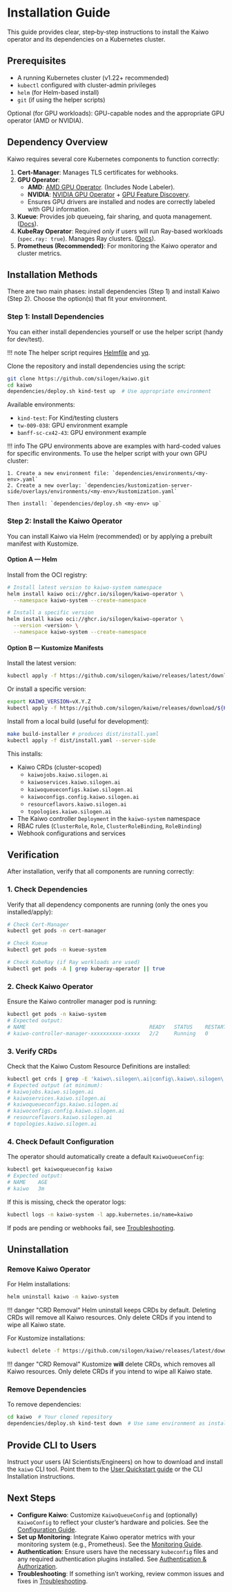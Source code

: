 # Installation Guide

This guide provides clear, step‑by‑step instructions to install the Kaiwo operator and its dependencies on a Kubernetes cluster.

## Prerequisites

- A running Kubernetes cluster (v1.22+ recommended)
- `kubectl` configured with cluster-admin privileges
- `helm` (for Helm-based install)
- `git` (if using the helper scripts)

Optional (for GPU workloads): GPU-capable nodes and the appropriate GPU operator (AMD or NVIDIA).

## Dependency Overview

Kaiwo requires several core Kubernetes components to function correctly:

1.  **Cert-Manager**: Manages TLS certificates for webhooks.
2.  **GPU Operator**:
    *   **AMD**: [AMD GPU Operator](https://github.com/ROCm/amdgpu-operator). (Includes Node Labeler).
    *   **NVIDIA**: [NVIDIA GPU Operator](https://docs.nvidia.com/datacenter/cloud-native/gpu-operator/overview.html) + [GPU Feature Discovery](https://docs.nvidia.com/datacenter/cloud-native/gpu-operator/gpu-feature-discovery.html).
    *   Ensures GPU drivers are installed and nodes are correctly labeled with GPU information.
3.  **Kueue**: Provides job queueing, fair sharing, and quota management. ([Docs](https://kueue.sigs.k8s.io/)).
4.  **KubeRay Operator**: Required *only* if users will run Ray-based workloads (`spec.ray: true`). Manages Ray clusters. ([Docs](https://docs.ray.io/en/latest/cluster/kubernetes/index.html)).
6.  **Prometheus (Recommended)**: For monitoring the Kaiwo operator and cluster metrics.

## Installation Methods

There are two main phases: install dependencies (Step 1) and install Kaiwo (Step 2). Choose the option(s) that fit your environment.

### Step 1: Install Dependencies

You can either install dependencies yourself or use the helper script (handy for dev/test).

!!! note
    The helper script requires [Helmfile](https://github.com/helmfile/helmfile) and [yq](https://github.com/mikefarah/yq).

Clone the repository and install dependencies using the script:

```bash
git clone https://github.com/silogen/kaiwo.git
cd kaiwo
dependencies/deploy.sh kind-test up  # Use appropriate environment
```

Available environments:
- `kind-test`: For Kind/testing clusters
- `tw-009-038`: GPU environment example
- `banff-sc-cx42-43`: GPU environment example

!!! info
    The GPU environments above are examples with hard-coded values for specific environments. To use the helper script with your own GPU cluster:

    1. Create a new environment file: `dependencies/environments/<my-env>.yaml`
    2. Create a new overlay: `dependencies/kustomization-server-side/overlays/environments/<my-env>/kustomization.yaml`

    Then install: `dependencies/deploy.sh <my-env> up`


### Step 2: Install the Kaiwo Operator

You can install Kaiwo via Helm (recommended) or by applying a prebuilt manifest with Kustomize.

#### Option A — Helm

Install from the OCI registry:

```bash
# Install latest version to kaiwo-system namespace
helm install kaiwo oci://ghcr.io/silogen/kaiwo-operator \
  --namespace kaiwo-system --create-namespace

# Install a specific version
helm install kaiwo oci://ghcr.io/silogen/kaiwo-operator \
  --version <version> \
  --namespace kaiwo-system --create-namespace
```

#### Option B — Kustomize Manifests

Install the latest version:

```bash
kubectl apply -f https://github.com/silogen/kaiwo/releases/latest/download/install.yaml --server-side
```

Or install a specific version:

```bash
export KAIWO_VERSION=vX.Y.Z
kubectl apply -f https://github.com/silogen/kaiwo/releases/download/${KAIWO_VERSION}/install.yaml --server-side
```

Install from a local build (useful for development):

```bash
make build-installer # produces dist/install.yaml
kubectl apply -f dist/install.yaml --server-side
```

This installs:

- Kaiwo CRDs (cluster-scoped)
  - `kaiwojobs.kaiwo.silogen.ai`
  - `kaiwoservices.kaiwo.silogen.ai`
  - `kaiwoqueueconfigs.kaiwo.silogen.ai`
  - `kaiwoconfigs.config.kaiwo.silogen.ai`
  - `resourceflavors.kaiwo.silogen.ai`
  - `topologies.kaiwo.silogen.ai`
- The Kaiwo controller `Deployment` in the `kaiwo-system` namespace
- RBAC rules (`ClusterRole`, `Role`, `ClusterRoleBinding`, `RoleBinding`)
- Webhook configurations and services

## Verification

After installation, verify that all components are running correctly:

### 1. Check Dependencies

Verify that all dependency components are running (only the ones you installed/apply):

```bash
# Check Cert-Manager
kubectl get pods -n cert-manager

# Check Kueue
kubectl get pods -n kueue-system

# Check KubeRay (if Ray workloads are used)
kubectl get pods -A | grep kuberay-operator || true

```

### 2. Check Kaiwo Operator

Ensure the Kaiwo controller manager pod is running:

```bash
kubectl get pods -n kaiwo-system
# Expected output:
# NAME                                        READY   STATUS    RESTARTS   AGE
# kaiwo-controller-manager-xxxxxxxxxx-xxxxx   2/2     Running   0          2m
```

### 3. Verify CRDs

Check that the Kaiwo Custom Resource Definitions are installed:

```bash
kubectl get crds | grep -E 'kaiwo\.silogen\.ai|config\.kaiwo\.silogen\.ai'
# Expected output (at minimum):
# kaiwojobs.kaiwo.silogen.ai
# kaiwoservices.kaiwo.silogen.ai
# kaiwoqueueconfigs.kaiwo.silogen.ai
# kaiwoconfigs.config.kaiwo.silogen.ai
# resourceflavors.kaiwo.silogen.ai
# topologies.kaiwo.silogen.ai
```

### 4. Check Default Configuration

The operator should automatically create a default `KaiwoQueueConfig`:

```bash
kubectl get kaiwoqueueconfig kaiwo
# Expected output:
# NAME    AGE
# kaiwo   3m
```

If this is missing, check the operator logs:

```bash
kubectl logs -n kaiwo-system -l app.kubernetes.io/name=kaiwo
```

If pods are pending or webhooks fail, see [Troubleshooting](./troubleshooting.md).

## Uninstallation

### Remove Kaiwo Operator

For Helm installations:

```bash
helm uninstall kaiwo -n kaiwo-system
```

!!! danger "CRD Removal"
    Helm uninstall keeps CRDs by default. Deleting CRDs will remove all Kaiwo resources. Only delete CRDs if you intend to wipe all Kaiwo state.

For Kustomize installations:

```bash
kubectl delete -f https://github.com/silogen/kaiwo/releases/latest/download/install.yaml
```

!!! danger "CRD Removal"
    Kustomize **will** delete CRDs, which removes all Kaiwo resources. Only delete CRDs if you intend to wipe all Kaiwo state.

### Remove Dependencies

To remove dependencies:

```bash
cd kaiwo  # Your cloned repository
dependencies/deploy.sh kind-test down  # Use same environment as installation
```

## Provide CLI to Users

Instruct your users (AI Scientists/Engineers) on how to download and install the `kaiwo` CLI tool. Point them to the [User Quickstart guide](../scientist/quickstart.md) or the CLI Installation instructions.

## Next Steps

- **Configure Kaiwo**: Customize `KaiwoQueueConfig` and (optionally) `KaiwoConfig` to reflect your cluster’s hardware and policies. See the [Configuration Guide](./configuration.md).
- **Set up Monitoring**: Integrate Kaiwo operator metrics with your monitoring system (e.g., Prometheus). See the [Monitoring Guide](./monitoring.md).
- **Authentication**: Ensure users have the necessary `kubeconfig` files and any required authentication plugins installed. See [Authentication & Authorization](./auth.md).
- **Troubleshooting**: If something isn’t working, review common issues and fixes in [Troubleshooting](./troubleshooting.md).
